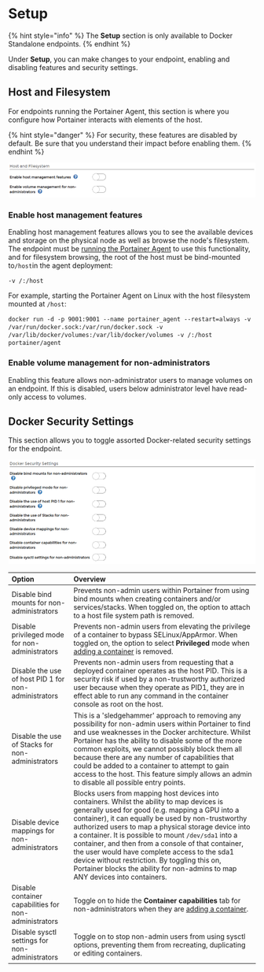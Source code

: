 # Setup

{% hint style="info" %}
The **Setup** section is only available to Docker Standalone endpoints.
{% endhint %}

Under **Setup**, you can make changes to your endpoint, enabling and disabling features and security settings.

## Host and Filesystem

For endpoints running the Portainer Agent, this section is where you configure how Portainer interacts with elements of the host.

{% hint style="danger" %}
For security, these features are disabled by default. Be sure that you understand their impact before enabling them.
{% endhint %}

![](../../../.gitbook/assets/host-4.png)

### Enable host management features

Enabling host management features allows you to see the available devices and storage on the physical node as well as browse the node's filesystem.  The endpoint must be [running the Portainer Agent](../../../start/install/agent/docker/) to use this functionality, and for filesystem browsing, the root of the host must be bind-mounted to`/host`in the agent deployment:

```text
-v /:/host
```

For example, starting the Portainer Agent on Linux with the host filesystem mounted at `/host`:

```text
docker run -d -p 9001:9001 --name portainer_agent --restart=always -v /var/run/docker.sock:/var/run/docker.sock -v /var/lib/docker/volumes:/var/lib/docker/volumes -v /:/host portainer/agent
```

### Enable volume management for non-administrators

Enabling this feature allows non-administrator users to manage volumes on an endpoint. If this is disabled, users below administrator level have read-only access to volumes.

## Docker Security Settings

This section allows you to toggle assorted Docker-related security settings for the endpoint.

![](../../../.gitbook/assets/host-5.png)

| Option | Overview |
| :--- | :--- |
| Disable bind mounts for non-administrators | Prevents non-admin users within Portainer from using bind mounts when creating containers and/or services/stacks. When toggled on, the option to attach to a host file system path is removed. |
| Disable privileged mode for non-administrators | Prevents non-admin users from elevating the privilege of a container to bypass SELinux/AppArmor. When toggled on, the option to select **Privileged** mode when [adding a container](../containers/add.md) is removed. |
| Disable the use of host PID 1 for non-administrators | Prevents non-admin users from requesting that a deployed container operates as the host PID. This is a security risk if used by a non-trustworthy authorized user because when they operate as PID1, they are in effect able to run any command in the container console as root on the host. |
| Disable the use of Stacks for non-administrators | This is a 'sledgehammer' approach to removing any possibility for non-admin users within Portainer to find and use weaknesses in the Docker architecture. Whilst Portainer has the ability to disable some of the more common exploits, we cannot possibly block them all because there are any number of capabilities that could be added to a container to attempt to gain access to the host. This feature simply allows an admin to disable all possible entry points. |
| Disable device mappings for non-administrators | Blocks users from mapping host devices into containers. Whilst the ability to map devices is generally used for good \(e.g. mapping a GPU into a container\), it can equally be used by non-trustworthy authorized users to map a physical storage device into a container. It is possible to mount `/dev/sda1` into a container, and then from a console of that container, the user would have complete access to the sda1 device without restriction. By toggling this on, Portainer blocks the ability for non-admins to map ANY devices into containers. |
| Disable container capabilities for non-administrators | Toggle on to hide the **Container capabilities** tab for non-administrators when they are [adding a container](../containers/add.md). |
| Disable sysctl settings for non-administrators | Toggle on to stop non-admin users from using sysctl options, preventing them from recreating, duplicating or editing containers. |

